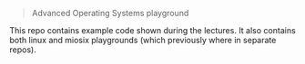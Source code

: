 > Advanced Operating Systems playground

This repo contains example code shown during the lectures. It also contains both
linux and miosix playgrounds (which previously where in separate repos).

